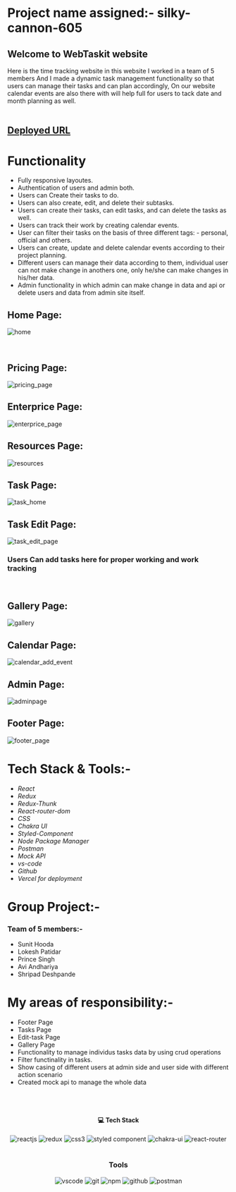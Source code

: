 # Project name assigned:-  silky-cannon-605
## Welcome to WebTaskit website
Here is the time tracking website in this website I worked in a team of 5 members And I made a dynamic task management functionality so that users can manage their tasks and can plan accordingly, On our website calendar events are also there with will help full for users to tack date and month planning as well.
<br/>
<br/>

## [Deployed URL]( https://webtaskit.vercel.app/)

# Functionality
  -  Fully responsive layoutes.
  -  Authentication of users and admin both.
  -  Users can Create their tasks to do.
  -  Users can also create, edit, and delete their subtasks.
  -  Users can create their tasks, can edit tasks, and can delete the tasks as well.
  -  Users can track their work by creating calendar events.
  -  User can filter their tasks on the basis of three different tags: -  personal, official and others.
  -  Users can create, update and delete calendar events according to their project planning.
  -  Different users can manage their data according to them, individual user can not make change in anothers one, only he/she can make changes in his/her data.
  -  Admin functionality in which admin can make change in data and api or delete users and data from admin site itself.


## Home Page:
![home](https://user-images.githubusercontent.com/105616033/208385532-4718f1d5-f869-4a91-9f11-73c2afe9f8ee.png)


<br/>

## Pricing Page:
![pricing_page](https://user-images.githubusercontent.com/105616033/208385653-97ec84e8-9b1e-4fdb-bea6-2d3dc4e5d834.png)


## Enterprice Page:
![enterprice_page](https://user-images.githubusercontent.com/105616033/208385801-13e0403c-c2d1-4962-9abf-a31fbdfa4db8.png)


## Resources Page:
![resources](https://user-images.githubusercontent.com/105616033/208385980-efc474ee-b7d0-4a2d-93a6-f7cd13dadaf9.png)

## Task Page:
![task_home](https://user-images.githubusercontent.com/105616033/208386124-beb8835c-3d78-4539-8a0f-49a429f10861.png)


## Task Edit Page:
![task_edit_page](https://user-images.githubusercontent.com/105616033/208386618-b071047c-8c46-4dda-9359-46b9e8e67ecd.png)

<h3>Users Can add tasks here for proper working and work tracking</h3>
<br/>

## Gallery Page:
![gallery](https://user-images.githubusercontent.com/105616033/208386379-773303d7-0812-45de-9652-da7b668924aa.png)


## Calendar Page:
![calendar_add_event](https://user-images.githubusercontent.com/105616033/208386530-ae36fa88-7ace-49a0-b665-4fd9c3da26b9.png)


## Admin Page:
![adminpage](https://user-images.githubusercontent.com/105616033/208386761-bfde27b4-7e66-44f7-b3f3-67a70ffdaf46.png)


## Footer Page:
![footer_page](https://user-images.githubusercontent.com/105616033/208386869-ea4e5377-d27c-444b-9a0c-0bd7ab868979.png)


# Tech Stack & Tools:-
- *React*
- *Redux*
- *Redux-Thunk*
- *React-router-dom*
- *CSS*
- *Chakra UI*
- *Styled-Component*
- *Node Package Manager*
- *Postman*
- *Mock API*
- *vs-code*
- *Github*
- *Vercel for deployment*

# Group Project:-
###  Team of 5 members:- 
  - Sunit Hooda
  - Lokesh Patidar
  - Prince Singh
  - Avi Andhariya
  - Shripad Deshpande

# My areas of responsibility:-
 - Footer Page
 - Tasks Page
 - Edit-task Page
 - Gallery Page
 - Functionality to manage individus tasks data by using crud operations
 - Filter functinality in tasks.
 - Show casing of different users at admin side and user side with different action scenario
 - Created mock api to manage the whole data
 
</br>

<br/>
<h4 align="center">💻 Tech Stack</h4>
 <div align="center">
   <img src="https://img.shields.io/badge/React-20232A?style=for-the-badge&logo=react&logoColor=61DAFB"  align="center" alt="reactjs" />
   <img src="https://img.shields.io/badge/Redux-593D88?style=for-the-badge&logo=redux&logoColor=white"  align="center" alt="redux" />
   <img src = "https://img.shields.io/badge/css3-%231572B6.svg?style=for-the-badge&logo=css3&logoColor=white" align="center" alt="css3">
   <img src="https://img.shields.io/badge/styled--components-DB7093?style=for-the-badge&logo=styled-components&logoColor=white"  align="center" alt="styled component" />
   <img src = "https://img.shields.io/badge/chakra ui-%234ED1C5.svg?style=for-the-badge&logo=chakraui&logoColor=white" align="center" alt="chakra-ui"/>
   <img src="https://img.shields.io/badge/React_Router-CA4245?style=for-the-badge&logo=react-router&logoColor=white"  align="center" alt="react-router" />
</div>
<br/>


<div align="center"><h3 align="center">Tools</h3> 
  <img src="https://img.shields.io/badge/Visual%20Studio-5C2D91.svg?style=for-the-badge&logo=visual-studio&logoColor=white"  align="center" alt="vscode"/>
   <img src="https://img.shields.io/badge/vercel-%23000000.svg?style=for-the-badge&logo=vercel&logoColor=whit" align="center" alt="git"/>
  <img src = "https://img.shields.io/badge/NPM-%23000000.svg?style=for-the-badge&logo=npm&logoColor=white" align="center" alt="npm">
  <img src="https://img.shields.io/badge/GitHub-100000?style=for-the-badge&logo=github&logoColor=white"  align="center" alt="github"/>
  <img src ="https://img.shields.io/badge/Postman-FF6C37?style=for-the-badge&logo=postman&logoColor=white" align="center" alt="postman">
</div>
